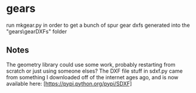 gears
=====

run mkgear.py in order to get a bunch of spur gear dxfs generated into the "gears\gearDXFs" folder

## Notes
The geometry library could use some work, probably restarting from scratch or just using someone elses?
The DXF file stuff in sdxf.py came from something I downloaded off of the internet ages ago, and is now available here: [https://pypi.python.org/pypi/SDXF]


